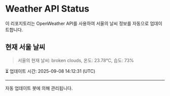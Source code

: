 
# Weather API Status

이 리포지토리는 OpenWeather API를 사용하여 서울의 날씨 정보를 자동으로 업데이트합니다.

## 현재 서울 날씨
> 서울의 현재 날씨: broken clouds, 온도: 23.78°C, 습도: 73%

⏳ 업데이트 시간: 2025-09-08 14:12:31 (UTC)

---
자동 업데이트 봇에 의해 관리됩니다.
